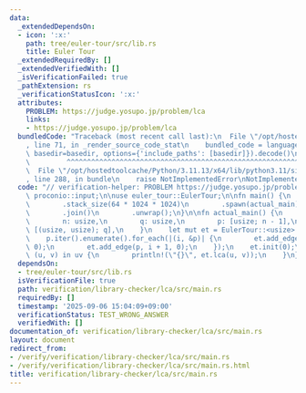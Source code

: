 ```yaml
---
data:
  _extendedDependsOn:
  - icon: ':x:'
    path: tree/euler-tour/src/lib.rs
    title: Euler Tour
  _extendedRequiredBy: []
  _extendedVerifiedWith: []
  _isVerificationFailed: true
  _pathExtension: rs
  _verificationStatusIcon: ':x:'
  attributes:
    PROBLEM: https://judge.yosupo.jp/problem/lca
    links:
    - https://judge.yosupo.jp/problem/lca
  bundledCode: "Traceback (most recent call last):\n  File \"/opt/hostedtoolcache/Python/3.11.13/x64/lib/python3.11/site-packages/onlinejudge_verify/documentation/build.py\"\
    , line 71, in _render_source_code_stat\n    bundled_code = language.bundle(stat.path,\
    \ basedir=basedir, options={'include_paths': [basedir]}).decode()\n          \
    \         ^^^^^^^^^^^^^^^^^^^^^^^^^^^^^^^^^^^^^^^^^^^^^^^^^^^^^^^^^^^^^^^^^^^^^^^^^^^^^^^^^\n\
    \  File \"/opt/hostedtoolcache/Python/3.11.13/x64/lib/python3.11/site-packages/onlinejudge_verify/languages/rust.py\"\
    , line 288, in bundle\n    raise NotImplementedError\nNotImplementedError\n"
  code: "// verification-helper: PROBLEM https://judge.yosupo.jp/problem/lca\n\nuse\
    \ proconio::input;\n\nuse euler_tour::EulerTour;\n\nfn main() {\n    std::thread::Builder::new()\n\
    \        .stack_size(64 * 1024 * 1024)\n        .spawn(actual_main)\n        .unwrap()\n\
    \        .join()\n        .unwrap();\n}\n\nfn actual_main() {\n    input! {\n\
    \        n: usize,\n        q: usize,\n        p: [usize; n - 1],\n        uv:\
    \ [(usize, usize); q],\n    }\n    let mut et = EulerTour::<usize>::new(n);\n\
    \    p.iter().enumerate().for_each(|(i, &p)| {\n        et.add_edge(i + 1, p,\
    \ 0);\n        et.add_edge(p, i + 1, 0);\n    });\n    et.init(0);\n\n    for\
    \ (u, v) in uv {\n        println!(\"{}\", et.lca(u, v));\n    }\n}\n"
  dependsOn:
  - tree/euler-tour/src/lib.rs
  isVerificationFile: true
  path: verification/library-checker/lca/src/main.rs
  requiredBy: []
  timestamp: '2025-09-06 15:04:09+09:00'
  verificationStatus: TEST_WRONG_ANSWER
  verifiedWith: []
documentation_of: verification/library-checker/lca/src/main.rs
layout: document
redirect_from:
- /verify/verification/library-checker/lca/src/main.rs
- /verify/verification/library-checker/lca/src/main.rs.html
title: verification/library-checker/lca/src/main.rs
---
```

